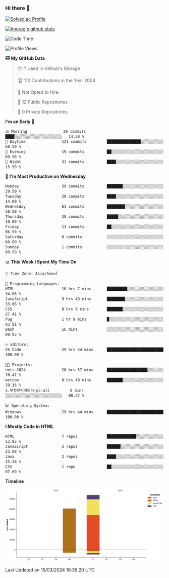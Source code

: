 ### Hi there 👋

[![Solved.ac Profile](http://mazassumnida.wtf/api/v2/generate_badge?boj=qwert3748)](https://solved.ac/qwert3748/)

[![Anurag's github stats](https://github-readme-stats.vercel.app/api?username=hong3737)](https://github.com/anuraghazra/github-readme-stats)
<!--START_SECTION:waka-->
![Code Time](http://img.shields.io/badge/Code%20Time-87%20hrs%2010%20mins-blue)

![Profile Views](http://img.shields.io/badge/Profile%20Views-8-blue)

**🐱 My GitHub Data** 

> 📦 ? Used in GitHub's Storage 
 > 
> 🏆 110 Contributions in the Year 2024
 > 
> 🚫 Not Opted to Hire
 > 
> 📜 12 Public Repositories 
 > 
> 🔑 0 Private Repositories 
 > 
**I'm an Early 🐤** 

```text
🌞 Morning                29 commits          ████░░░░░░░░░░░░░░░░░░░░░   14.50 % 
🌆 Daytime                121 commits         ███████████████░░░░░░░░░░   60.50 % 
🌃 Evening                19 commits          ██░░░░░░░░░░░░░░░░░░░░░░░   09.50 % 
🌙 Night                  31 commits          ████░░░░░░░░░░░░░░░░░░░░░   15.50 % 
```
📅 **I'm Most Productive on Wednesday** 

```text
Monday                   59 commits          ███████░░░░░░░░░░░░░░░░░░   29.50 % 
Tuesday                  28 commits          ████░░░░░░░░░░░░░░░░░░░░░   14.00 % 
Wednesday                61 commits          ████████░░░░░░░░░░░░░░░░░   30.50 % 
Thursday                 38 commits          █████░░░░░░░░░░░░░░░░░░░░   19.00 % 
Friday                   13 commits          ██░░░░░░░░░░░░░░░░░░░░░░░   06.50 % 
Saturday                 0 commits           ░░░░░░░░░░░░░░░░░░░░░░░░░   00.00 % 
Sunday                   1 commits           ░░░░░░░░░░░░░░░░░░░░░░░░░   00.50 % 
```


📊 **This Week I Spent My Time On** 

```text
🕑︎ Time Zone: Asia/Seoul

💬 Programming Languages: 
HTML                     10 hrs 7 mins       █████████░░░░░░░░░░░░░░░░   34.06 % 
JavaScript               9 hrs 49 mins       ████████░░░░░░░░░░░░░░░░░   33.06 % 
CSS                      8 hrs 9 mins        ███████░░░░░░░░░░░░░░░░░░   27.41 % 
Pug                      1 hr 9 mins         █░░░░░░░░░░░░░░░░░░░░░░░░   03.91 % 
Bash                     16 mins             ░░░░░░░░░░░░░░░░░░░░░░░░░   00.95 % 

🔥 Editors: 
VS Code                  29 hrs 44 mins      █████████████████████████   100.00 % 

🐱‍💻 Projects: 
untr-2024                20 hrs 57 mins      ██████████████████░░░░░░░   70.47 % 
wetube                   8 hrs 40 mins       ███████░░░░░░░░░░░░░░░░░░   29.16 % 
1.무정전빅데이터-pc-all         6 mins              ░░░░░░░░░░░░░░░░░░░░░░░░░   00.37 % 

💻 Operating System: 
Windows                  29 hrs 44 mins      █████████████████████████   100.00 % 
```

**I Mostly Code in HTML** 

```text
HTML                     7 repos             █████████████░░░░░░░░░░░░   53.85 % 
JavaScript               3 repos             ██████░░░░░░░░░░░░░░░░░░░   23.08 % 
Java                     2 repos             ████░░░░░░░░░░░░░░░░░░░░░   15.38 % 
CSS                      1 repo              ██░░░░░░░░░░░░░░░░░░░░░░░   07.69 % 
```



**Timeline**

![Lines of Code chart](https://raw.githubusercontent.com/hong3737/hong3737/main/assets/bar_graph.png)


 Last Updated on 15/03/2024 18:35:20 UTC
<!--END_SECTION:waka-->
<!--
**hong3737/hong3737** is a ✨ _special_ ✨ repository because its `README.md` (this file) appears on your GitHub profile.

Here are some ideas to get you started:

- 🔭 I’m currently working on ...
- 🌱 I’m currently learning ...
- 👯 I’m looking to collaborate on ...
- 🤔 I’m looking for help with ...
- 💬 Ask me about ...
- 📫 How to reach me: ...
- 😄 Pronouns: ...
- ⚡ Fun fact: ...
-->
